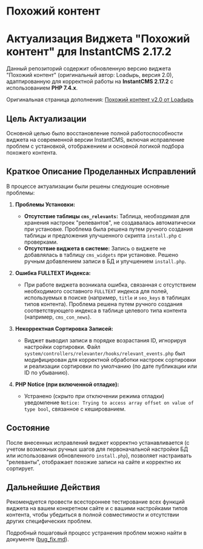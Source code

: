 # Похожий контент
# Актуализация Виджета "Похожий контент" для InstantCMS 2.17.2

Данный репозиторий содержит обновленную версию виджета "Похожий контент" (оригинальный автор: Loadырь, версия 2.0), адаптированную для корректной работы на **InstantCMS 2.17.2** с использованием **PHP 7.4.x**.

Оригинальная страница дополнения: [Похожий контент v2.0 от Loadырь](https://instantcms.ru/addons/relevants.html)

## Цель Актуализации

Основной целью было восстановление полной работоспособности виджета на современной версии InstantCMS, включая исправление проблем с установкой, отображением и основной логикой подбора похожего контента.

## Краткое Описание Проделанных Исправлений

В процессе актуализации были решены следующие основные проблемы:

1.  **Проблемы Установки:**
    * **Отсутствие таблицы `cms_relevants`:** Таблица, необходимая для хранения настроек "релевантов", не создавалась автоматически при установке. Проблема была решена путем ручного создания таблицы и предложения улучшенного скрипта `install.php` с проверками.
    * **Отсутствие виджета в системе:** Запись о виджете не добавлялась в таблицу `cms_widgets` при установке. Решено ручным добавлением записи в БД и улучшением `install.php`.

2.  **Ошибка FULLTEXT Индекса:**
    * При работе виджета возникала ошибка, связанная с отсутствием необходимого составного `FULLTEXT` индекса для полей, используемых в поиске (например, `title` и `seo_keys` в таблицах типов контента). Проблема решена путем ручного создания соответствующего индекса в таблице целевого типа контента (например, `cms_con_news`).

3.  **Некорректная Сортировка Записей:**
    * Виджет выводил записи в порядке возрастания ID, игнорируя настройки сортировки. Файл `system/controllers/relevanter/hooks/relevant_events.php` был модифицирован для корректной обработки настроек сортировки и реализации сортировки по умолчанию (по дате публикации или ID по убыванию).

4.  **PHP Notice (при включенной отладке):**
    * Устранено (скрыто при отключении режима отладки) уведомление `Notice: Trying to access array offset on value of type bool`, связанное с кешированием.

## Состояние

После внесенных исправлений виджет корректно устанавливается (с учетом возможных ручных шагов для первоначальной настройки БД или использования обновленного `install.php`), позволяет настраивать "релеванты", отображает похожие записи на сайте и корректно их сортирует.

## Дальнейшие Действия

Рекомендуется провести всестороннее тестирование всех функций виджета на вашем конкретном сайте и с вашими настройками типов контента, чтобы убедиться в полной совместимости и отсутствии других специфических проблем.

Подробный пошаговый процесс устранения проблем можно найти в документе ([bug_fix.md](https://github.com/StasClear/pohozhii-kontent/blob/main/bug_fix.md)).

